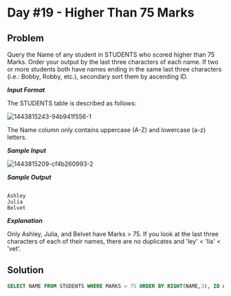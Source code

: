 # Day #19 - Higher Than 75 Marks
## Problem

Query the Name of any student in STUDENTS who scored higher than 75 Marks. Order your output by the last three characters of each name. If two or more students both have names ending in the same last three characters (i.e.: Bobby, Robby, etc.), secondary sort them by ascending ID.

***Input Format***

The STUDENTS table is described as follows:  

![1443815243-94b941f556-1](https://github.com/abheeshtsingh2803/HackerRank_SQL/assets/131380599/bcdf0dd1-58b0-4a8a-8389-0da1296a2bf7)

The Name column only contains uppercase (A-Z) and lowercase (a-z) letters.


***Sample Input***

![1443815209-cf4b260993-2](https://github.com/abheeshtsingh2803/HackerRank_SQL/assets/131380599/065ca4b2-a4f0-4156-9a9a-be035f45f33e)


***Sample Output***
```

Ashley
Julia
Belvet

```
***Explanation***

Only Ashley, Julia, and Belvet have Marks > 75. If you look at the last three characters of each of their names, there are no duplicates and 'ley' < 'lia' < 'vet'.

## Solution
```sql
SELECT NAME FROM STUDENTS WHERE MARKS > 75 ORDER BY RIGHT(NAME,3), ID ASC
```
